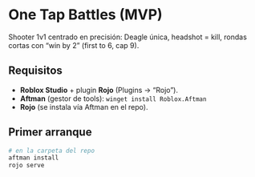 # One Tap Battles (MVP)

Shooter 1v1 centrado en precisión: Deagle única, headshot = kill, rondas cortas con “win by 2” (first to 6, cap 9).

## Requisitos
- **Roblox Studio** + plugin **Rojo** (Plugins → “Rojo”).
- **Aftman** (gestor de tools): `winget install Roblox.Aftman`
- **Rojo** (se instala vía Aftman en el repo).

## Primer arranque
```powershell
# en la carpeta del repo
aftman install
rojo serve
